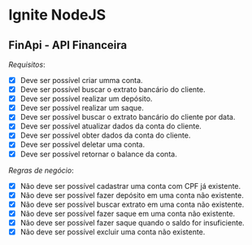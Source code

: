 # Ignite NodeJS

## FinApi - API Financeira

*Requisitos*:

- [X] Deve ser possível criar umma conta.
- [X] Deve ser possível buscar o extrato bancário do cliente.
- [X] Deve ser possível realizar um depósito.
- [X] Deve ser possível realizar um saque.
- [X] Deve ser possível buscar o extrato bancário do cliente por data.
- [X] Deve ser possível atualizar dados da conta do cliente.
- [X] Deve ser possível obter dados da conta do cliente.
- [X] Deve ser possível deletar uma conta.
- [X] Deve ser possível retornar o balance da conta.

*Regras de negócio*:

- [X] Não deve ser possível cadastrar uma conta com CPF já existente.
- [X] Não deve ser possível fazer depósito em uma conta não existente.
- [X] Não deve ser possível buscar extrato em uma conta não existente.
- [X] Não deve ser possível fazer saque em uma conta não existente.
- [X] Não deve ser possível fazer saque quando o saldo for insuficiente.
- [X] Não deve ser possível excluir uma conta não existente.
